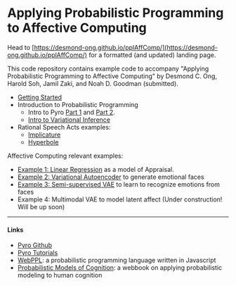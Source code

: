 # Applying Probabilistic Programming to Affective Computing

Head to [https://desmond-ong.github.io/pplAffComp/](https://desmond-ong.github.io/pplAffComp/) for a formatted (and updated) landing page.

This code repository contains example code to accompany "Applying Probabilistic Programming to Affective Computing" by Desmond C. Ong, Harold Soh, Jamil Zaki, and Noah D. Goodman (submitted).


- [Getting Started](gettingStarted.md)
- Introduction to Probabilistic Programming
    - Intro to Pyro [Part 1](http://pyro.ai/examples/intro_part_i.html) and [Part 2](http://pyro.ai/examples/intro_part_ii.html). 
    - [Intro to Variational Inference](http://pyro.ai/examples/svi_part_i.html)
- Rational Speech Acts examples: 
    - [Implicature](code/RSA-implicature.ipynb) 
    - [Hyperbole](code/RSA-hyperbole.ipynb)

Affective Computing relevant examples:

- [Example 1: Linear Regression](code/LinearRegression.ipynb) as a model of Appraisal.
- [Example 2: Variational Autoencoder](code/VAE.ipynb) to generate emotional faces
- [Example 3: Semi-supervised VAE](code/SemiSupervisedVAE.ipynb) to learn to recognize emotions from faces
- Example 4: Multimodal VAE to model latent affect (Under construction! Will be up soon)


---
#### Links


- [Pyro Github](https://github.com/uber/pyro)
- [Pyro Tutorials](http://pyro.ai/)
- [WebPPL](http://webppl.org/): a probabilistic programming language written in Javascript
- [Probabilistic Models of Cognition](http://probmods.org/): a webbook on applying probabilistic modeling to human cognition





